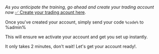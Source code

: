 *As you anticipate the training\, go ahead and create your trading account now*
[✅ Create your trading acount here](%link%)\.

Once you\'ve created your account\, simply send your code `%code%` to %admin%

This will ensure we activate your account and get you set up instantly\.

It only takes 2 minutes\, don\'t wait\! Let\'s get your account ready\!\.